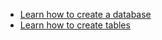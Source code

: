 * [Learn how to create a database](/cloud/cloud-data-ingestion/creating-database)
* [Learn how to create tables](/cloud/cloud-data-ingestion/tables)

